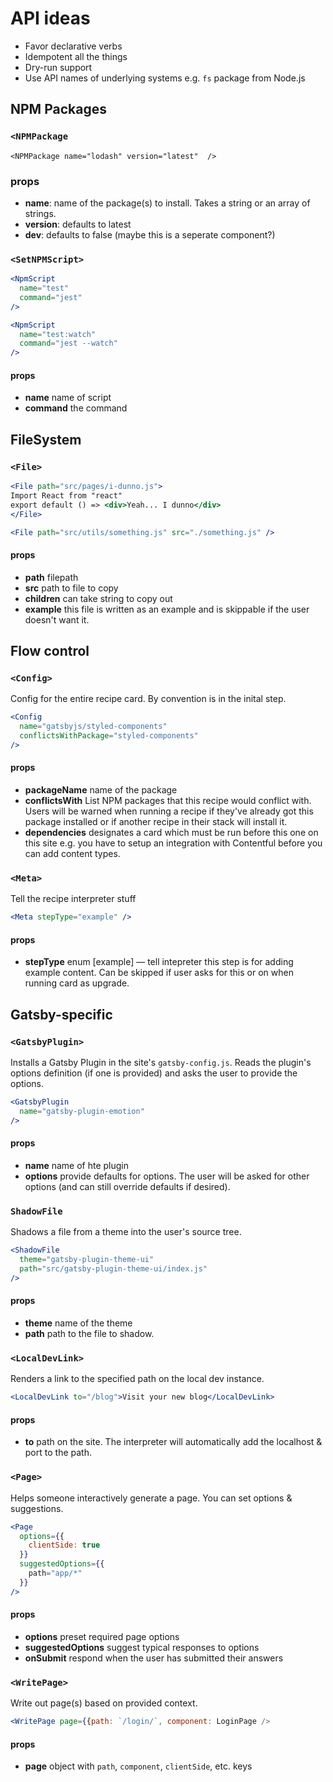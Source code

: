 # API ideas

* Favor declarative verbs
* Idempotent all the things
* Dry-run support
* Use API names of underlying systems e.g. `fs` package from Node.js

## NPM Packages

### `<NPMPackage`

`<NPMPackage name="lodash" version="latest"  />`

### props
* **name**: name of the package(s) to install. Takes a string or an array of strings.
* **version**: defaults to latest
* **dev**: defaults to false (maybe this is a seperate component?)

### `<SetNPMScript>`

```jsx
<NpmScript
  name="test"
  command="jest"
/>

<NpmScript
  name="test:watch"
  command="jest --watch"
/>
```

#### props
* **name** name of script
* **command** the command

## FileSystem

### `<File>`

```jsx
<File path="src/pages/i-dunno.js">
Import React from "react"
export default () => <div>Yeah... I dunno</div>
</File>
```

```jsx
<File path="src/utils/something.js" src="./something.js" />
```

#### props
* **path** filepath
* **src** path to file to copy
* **children** can take string to copy out
* **example** this file is written as an example and is skippable if the user doesn't want it.


## Flow control

### `<Config>`

Config for the entire recipe card. By convention is in the inital step.

```jsx
<Config
  name="gatsbyjs/styled-components"
  conflictsWithPackage="styled-components"
/>
```

#### props
* **packageName** name of the package
* **conflictsWith** List NPM packages that this recipe would conflict with. Users will be warned when running a recipe
if they've already got this package installed or if another recipe in their stack will install it.
* **dependencies** designates a card which must be run before this one on this site e.g. you have to
  setup an integration with Contentful before you can add content types.

### `<Meta>`

Tell the recipe interpreter stuff

```jsx
<Meta stepType="example" />
```

#### props
* **stepType** enum [example] — tell intepreter this step is for adding example content. Can be skipped if user asks for this or on when running card as upgrade.


## Gatsby-specific

### `<GatsbyPlugin>`

Installs a Gatsby Plugin in the site's `gatsby-config.js`. Reads the plugin's
options definition (if one is provided) and asks the user to provide the
options.

```jsx
<GatsbyPlugin
  name="gatsby-plugin-emotion"
/>
```
#### props
* **name** name of hte plugin
* **options** provide defaults for options. The user will be asked for other options (and can still override defaults if desired).

### `ShadowFile`

Shadows a file from a theme into the user's source tree.

```jsx
<ShadowFile
  theme="gatsby-plugin-theme-ui"
  path="src/gatsby-plugin-theme-ui/index.js"
/>
```

#### props
* **theme** name of the theme
* **path** path to the file to shadow.

### `<LocalDevLink>`

Renders a link to the specified path on the local dev instance.

```jsx
<LocalDevLink to="/blog">Visit your new blog</LocalDevLink>
```

#### props
* **to** path on the site. The interpreter will automatically add the localhost & port to the path.

### `<Page>`

Helps someone interactively generate a page. You can set options & suggestions.

```jsx
<Page
  options={{
    clientSide: true
  }}
  suggestedOptions={{
    path="app/*"
  }}
/>
```

#### props
* **options** preset required page options
* **suggestedOptions** suggest typical responses to options
* **onSubmit** respond when the user has submitted their answers

### `<WritePage>`

Write out page(s) based on provided context.

```jsx
<WritePage page={{path: `/login/`, component: LoginPage />
```

#### props
* **page** object with `path`, `component`, `clientSide`, etc. keys

